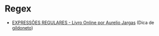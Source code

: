 # Regex 

- [EXPRESSÕES REGULARES - Livro Online por Aurelio Jargas](https://aurelio.net/regex/guia/) (Dica de [gildoneto](https://github.com/gildoneto))
